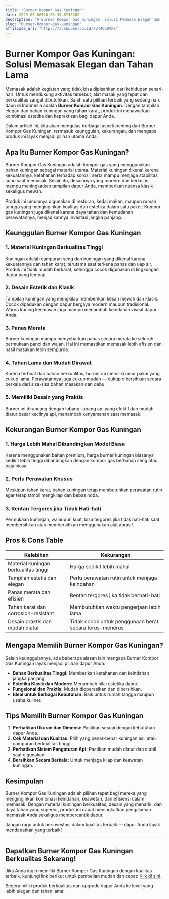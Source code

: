 ```yaml
---
title: "Burner Kompor Gas Kuningan"
date: 2025-06-06T16:55:35.874620Z
description: "# Burner Kompor Gas Kuningan: Solusi Memasak Elegan dan Tahan Lama..."
slug: "burner-kompor-gas-kuningan"
affiliate_url: "https://s.shopee.co.id/7V44C68VX2"
---
```

# Burner Kompor Gas Kuningan: Solusi Memasak Elegan dan Tahan Lama

Memasak adalah kegiatan yang tidak bisa dipisahkan dari kehidupan sehari-hari. Untuk mendukung aktivitas tersebut, alat masak yang tepat dan berkualitas sangat dibutuhkan. Salah satu pilihan terbaik yang sedang naik daun di Indonesia adalah **Burner Kompor Gas Kuningan**. Dengan tampilan elegan dan bahan kuningan yang tahan karat, produk ini menawarkan kombinasi estetika dan kepraktisan bagi dapur Anda.

Dalam artikel ini, kita akan mengulas berbagai aspek penting dari Burner Kompor Gas Kuningan, termasuk keunggulan, kekurangan, dan mengapa produk ini layak menjadi pilihan utama Anda.

## Apa Itu Burner Kompor Gas Kuningan?

Burner Kompor Gas Kuningan adalah kompor gas yang menggunakan bahan kuningan sebagai material utama. Material kuningan dikenal karena kekuatannya, ketahanan terhadap korosi, serta mampu menjaga stabilitas suhu saat memasak. Selain itu, desainnya yang modern dan berkelas mampu meningkatkan tampilan dapur Anda, memberikan nuansa klasik sekaligus mewah.

Produk ini umumnya digunakan di restoran, kedai makan, maupun rumah tangga yang menginginkan kualitas dan estetika dalam satu paket. Kompor gas kuningan juga dikenal karena daya tahan dan kemudahan perawatannya, menjadikannya investasi jangka panjang.

## Keunggulan Burner Kompor Gas Kuningan

### 1. Material Kuningan Berkualitas Tinggi

Kuningan adalah campuran seng dan kuningan yang dikenal karena kekuatannya dan tahan karat, terutama saat terkena panas dan uap air. Produk ini tidak mudah berkarat, sehingga cocok digunakan di lingkungan dapur yang lembap.

### 2. Desain Estetik dan Klasik

Tampilan kuningan yang mengkilap memberikan kesan mewah dan klasik. Cocok dipadukan dengan dapur bergaya modern maupun tradisional. Warna kuning keemasan juga mampu menambah keindahan visual dapur Anda.

### 3. Panas Merata

Burner kuningan mampu menyebarkan panas secara merata ke seluruh permukaan panci dan wajan. Hal ini memastikan memasak lebih efisien dan hasil masakan lebih sempurna.

### 4. Tahan Lama dan Mudah Dirawat

Karena terbuat dari bahan berkualitas, burner ini memiliki umur pakai yang cukup lama. Perawatannya juga cukup mudah — cukup dibersihkan secara berkala dari sisa-sisa bahan masakan dan debu.

### 5. Memiliki Desain yang Praktis

Burner ini dirancang dengan lubang-lubang api yang efektif dan mudah diatur besar kecilnya api, menambah kenyamanan saat memasak.

## Kekurangan Burner Kompor Gas Kuningan

### 1. Harga Lebih Mahal Dibandingkan Model Biasa

Karena menggunakan bahan premium, harga burner kuningan biasanya sedikit lebih tinggi dibandingkan dengan kompor gas berbahan seng atau baja biasa.

### 2. Perlu Perawatan Khusus

Meskipun tahan karat, bahan kuningan tetap membutuhkan perawatan rutin agar tetap tampil mengkilap dan bebas noda.

### 3. Rentan Tergores jika Tidak Hati-hati

Permukaan kuningan, walaupun kuat, bisa tergores jika tidak hati-hati saat membersihkan atau membersihkan menggunakan alat abrasif.

## Pros & Cons Table

| Kelebihan                                   | Kekurangan                                       |
|----------------------------------------------|--------------------------------------------------|
| Material kuningan berkualitas tinggi       | Harga sedikit lebih mahal                       |
| Tampilan estetis dan elegan               | Perlu perawatan rutin untuk menjaga keindahan |
| Panas merata dan efisien                    | Rentan tergores jika tidak berhati-hati        |
| Tahan karat dan corrosion-resistant       | Membutuhkan waktu pengerjaan lebih lama        |
| Desain praktis dan mudah diatur           | Tidak cocok untuk penggunaan berat secara terus-menerus |

## Mengapa Memilih Burner Kompor Gas Kuningan?

Selain keunggulannya, ada beberapa alasan lain mengapa Burner Kompor Gas Kuningan layak menjadi pilihan dapur Anda:

- **Bahan Berkualitas Tinggi:** Memberikan ketahanan dan keindahan jangka panjang.
- **Estetika Klasik dan Modern:** Menambah nilai estetika dapur.
- **Fungsional dan Praktis:** Mudah dioperasikan dan dibersihkan.
- **Ideal untuk Berbagai Kebutuhan:** Baik untuk rumah tangga maupun usaha kuliner.

## Tips Memilih Burner Kompor Gas Kuningan

1. **Perhatikan Ukuran dan Dimensi:** Pastikan sesuai dengan kebutuhan dapur Anda.
2. **Cek Material dan Kualitas:** Pilih yang benar-benar kuningan asli atau campuran berkualitas tinggi.
3. **Perhatikan Sistem Pengaturan Api:** Pastikan mudah diatur dan stabil saat digunakan.
4. **Bersihkan Secara Berkala:** Untuk menjaga kilap dan keawetan kuningan.

## Kesimpulan

Burner Kompor Gas Kuningan adalah pilihan tepat bagi mereka yang menginginkan kombinasi keindahan, keawetan, dan efisiensi dalam memasak. Dengan material kuningan berkualitas, desain yang menarik, dan daya tahan yang superior, produk ini dapat meningkatkan pengalaman memasak Anda sekaligus mempercantik dapur.

Jangan ragu untuk berinvestasi dalam kualitas terbaik — dapur Anda layak mendapatkan yang terbaik!

---

## Dapatkan Burner Kompor Gas Kuningan Berkualitas Sekarang!

Jika Anda ingin memiliki Burner Kompor Gas Kuningan dengan kualitas terbaik, kunjungi link berikut untuk pembelian mudah dan cepat: [Klik di sini](https://s.shopee.co.id/7V44C68VX2).

Segera miliki produk berkualitas dan upgrade dapur Anda ke level yang lebih elegan dan tahan lama!